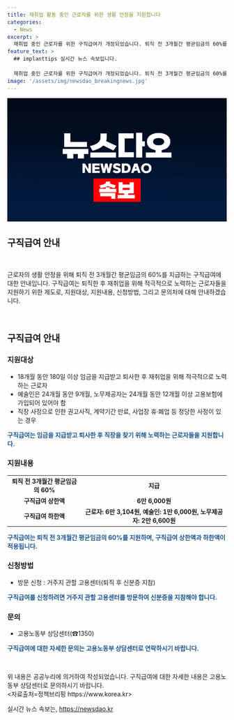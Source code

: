 ```yaml
---
title: 재취업 활동 중인 근로자를 위한 생활 안정을 지원합니다
categories:
  - News
excerpt: >
  재취업 중인 근로자를 위한 구직급여가 개정되었습니다. 퇴직 전 3개월간 평균임금의 60%를 120~270일 동안 받을 수 있으며, 예술인과 노무제공자는 퇴직 전 1년간 평균 보수의 60%를 받을 수 있습니다. 구직급여 상한액은 6만 6,000원이며, 신청은 고용센터를 통해 가능합니다. (출처: 정책브리핑)
feature_text: >
  ## implanttips 실시간 뉴스 속보입니다.

  재취업 중인 근로자를 위한 구직급여가 개정되었습니다. 퇴직 전 3개월간 평균임금의 60%를 120~270일 동안 받을 수 있으며, 예술인과 노무제공자는 퇴직 전 1년간 평균 보수의 60%를 받을 수 있습니다. 구직급여 상한액은 6만 6,000원이며, 신청은 고용센터를 통해 가능합니다. (출처: 정책브리핑)
image: '/assets/img/newsdao_breakingnews.jpg'
---
```


<p><img src="/assets/img/newsdao_breakingnews.jpg" alt="implanttips 속보" /></p>

<h2>구직급여 안내</h2>

<p data-ke-size="size16">&nbsp;</p>

<p>근로자의 생활 안정을 위해 퇴직 전 3개월간 평균임금의 60%를 지급하는 구직급여에 대한 안내입니다. 구직급여는 퇴직한 후 재취업을 위해 적극적으로 노력하는 근로자들을 지원하기 위한 제도로, 지원대상, 지원내용, 신청방법, 그리고 문의처에 대해 안내하겠습니다.</p>

<p data-ke-size="size16">&nbsp;</p>

<h2 data-ke-size="size26">구직급여 안내</h2>

<h3>지원대상</h3>

<ul>
  <li>18개월 동안 180일 이상 임금을 지급받고 퇴사한 후 재취업을 위해 적극적으로 노력하는 근로자</li>
  <li>예술인은 24개월 동안 9개월, 노무제공자는 24개월 동안 12개월 이상 고용보험에 가입되어 있어야 함</li>
  <li>직장 사정으로 인한 권고사직, 계약기간 만료, 사업장 휴·폐업 등 정당한 사정이 있는 경우</li>
</ul>

<p><b><span style="color: #1a5490;">구직급여는 임금을 지급받고 퇴사한 후 직장을 찾기 위해 노력하는 근로자들을 지원합니다.</span></b></p>

<h3>지원내용</h3>

<table>
  <tr>
    <td style="text-align: center; height: 17px;"><b>퇴직 전 3개월간 평균임금의 60%</b></td>
    <td style="text-align: center; height: 17px;"><b>지급</b></td>
  </tr>
  <tr>
    <td style="text-align: center; height: 17px;"><b>구직급여 상한액</b></td>
    <td style="text-align: center; height: 17px;"><b>6만 6,000원</b></td>
  </tr>
  <tr>
    <td style="text-align: center; height: 17px;"><b>구직급여 하한액</b></td>
    <td style="text-align: center; height: 17px;"><b>근로자: 6만 3,104원, 예술인: 1만 6,000원, 노무제공자: 2만 6,600원</b></td>
  </tr>
</table>

<p><b><span style="color: #1a5490;">구직급여는 퇴직 전 3개월간 평균임금의 60%를 지원하며, 구직급여 상한액과 하한액이 적용됩니다.</span></b></p>

<h3>신청방법</h3>

<ul>
  <li>방문 신청 : 거주지 관할 고용센터(퇴직 후 신분증 지참)</li>
</ul>

<p><b><span style="color: #1a5490;">구직급여를 신청하려면 거주지 관할 고용센터를 방문하여 신분증을 지참해야 합니다.</span></b></p>

<h3>문의</h3>

<ul>
  <li>고용노동부 상담센터(☎1350)</li>
</ul>

<p><b><span style="color: #1a5490;">구직급여에 대한 자세한 문의는 고용노동부 상담센터로 연락하시기 바랍니다.</span></b></p>

<p data-ke-size="size16">&nbsp;</p>

<p>위 내용은 공공누리에 의거하여 작성되었습니다. 구직급여에 대한 자세한 내용은 고용노동부 상담센터로 문의하시기 바랍니다. <br>
&lt;자료출처=정책브리핑 https://www.korea.kr></p>
실시간 뉴스 속보는, <a href="https://newsdao.kr" rel="dofollow">https://newsdao.kr</a>


